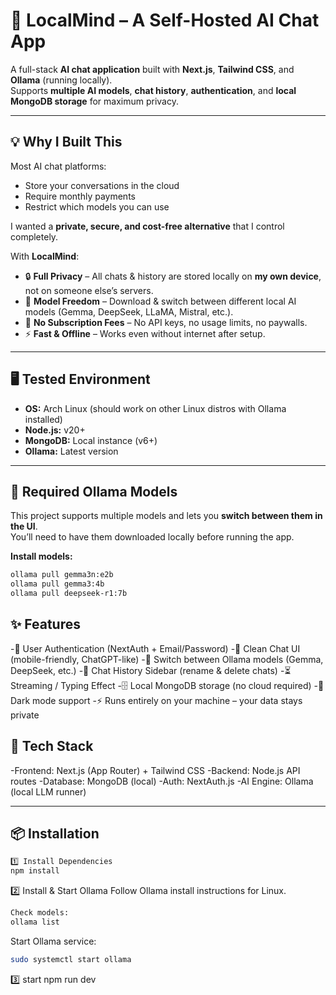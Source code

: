 # 🧠 LocalMind – A Self-Hosted AI Chat App

A full-stack **AI chat application** built with **Next.js**, **Tailwind CSS**, and **Ollama** (running locally).  
Supports **multiple AI models**, **chat history**, **authentication**, and **local MongoDB storage** for maximum privacy.

---

## 💡 Why I Built This

Most AI chat platforms:

- Store your conversations in the cloud
- Require monthly payments
- Restrict which models you can use

I wanted a **private, secure, and cost-free alternative** that I control completely.

With **LocalMind**:

- 🔒 **Full Privacy** – All chats & history are stored locally on **my own device**, not on someone else’s servers.
- 🧠 **Model Freedom** – Download & switch between different local AI models (Gemma, DeepSeek, LLaMA, Mistral, etc.).
- 💸 **No Subscription Fees** – No API keys, no usage limits, no paywalls.
- ⚡ **Fast & Offline** – Works even without internet after setup.

---

## 🖥 Tested Environment

- **OS:** Arch Linux (should work on other Linux distros with Ollama installed)
- **Node.js:** v20+
- **MongoDB:** Local instance (v6+)
- **Ollama:** Latest version

---

## 🤖 Required Ollama Models

This project supports multiple models and lets you **switch between them in the UI**.  
You’ll need to have them downloaded locally before running the app.

**Install models:**

```bash
ollama pull gemma3n:e2b
ollama pull gemma3:4b
ollama pull deepseek-r1:7b
```

## ✨ Features

-🔐 User Authentication (NextAuth + Email/Password)
-💬 Clean Chat UI (mobile-friendly, ChatGPT-like)
-🔄 Switch between Ollama models (Gemma, DeepSeek, etc.)
-📜 Chat History Sidebar (rename & delete chats)
-⏳ Streaming / Typing Effect
-🗄 Local MongoDB storage (no cloud required)
-🌙 Dark mode support
-⚡ Runs entirely on your machine – your data stays private

## 🚀 Tech Stack

-Frontend: Next.js (App Router) + Tailwind CSS
-Backend: Node.js API routes
-Database: MongoDB (local)
-Auth: NextAuth.js
-AI Engine: Ollama (local LLM runner)

---

## 📦 Installation

```bash
1️⃣ Install Dependencies
npm install
```

2️⃣ Install & Start Ollama
Follow Ollama install instructions for Linux.

```bash
Check models:
ollama list
```

Start Ollama service:

```bash
sudo systemctl start ollama
```

3️⃣ start
npm run dev
